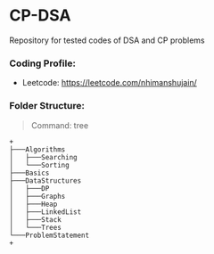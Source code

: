 # CP-DSA
Repository for tested codes of DSA and CP problems


### Coding Profile:
- Leetcode: https://leetcode.com/nhimanshujain/ 




### Folder Structure:

> Command: tree
```
+
├───Algorithms
│   ├───Searching
│   └───Sorting
├───Basics
├───DataStructures
│   ├───DP
│   ├───Graphs
│   ├───Heap
│   ├───LinkedList
│   ├───Stack
│   └───Trees
└───ProblemStatement
+
```


